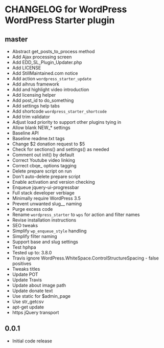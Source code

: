 # CHANGELOG for WordPress WordPress Starter plugin

## master
* Abstract get_posts_to_process method
* Add Ajax processing screen
* Add EDD_SL_Plugin_Updater.php
* Add LICENSE
* Add StillMaintained.com notice
* Add action `wordpress_starter_update`
* Add aihrus framework
* Add and highlight video introduction
* Add licensing helper
* Add post_id to do_something
* Add settings help tabs
* Add shortcode `wordpress_starter_shortcode`
* Add trim validator
* Adjust load priority to support other plugins tying in
* Allow blank NEW_* settings
* Baseline API
* Baseline readme.txt tags
* Change $2 donation request to $5
* Check for sections() and settings() as needed
* Comment out init() by default
* Correct Youtube video linking
* Correct cbqe_ options tagging
* Delete prepare script on run
* Don't auto-delete prepare script
* Enable activation and version checking
* Enqueue jquery-ui-progressbar
* Full stack developer verbiage
* Minimally require WordPress 3.5
* Prevent unwanted slug__ naming
* Purge excess code
* Rename `wordpress_starter` to `wps` for action and filter names
* Revise installation instructions
* SEO tweaks
* Simplify `wp_enqueue_style` handling
* Simplify filter naming
* Support base and slug settings
* Test hphpa
* Tested up to: 3.8.0
* Travis ignore WordPress.WhiteSpace.ControlStructureSpacing - false positives
* Tweaks titles
* Update POT
* Update Travis
* Update about image path
* Update donate text
* Use static for $admin_page
* Use str_getcsv
* apt-get update
* https jQuery transport

## 0.0.1
* Initial code release 